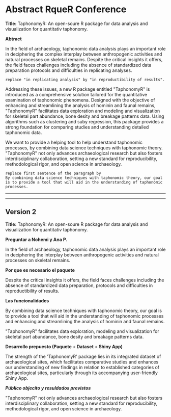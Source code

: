 # Abstract RqueR Conference 



**Title:**  TaphonomyR: An open-soure R package for data analysis and visualization for quantitativ taphonomy.

**Abtract**

In the field of archaeology, taphonomic data analysis plays an important role in deciphering the complex interplay between anthropogenic activities and natural processes on skeletal remains. Despite the critical insights it offers, the field faces challenges including the absence of standardized data preparation protocols and difficulties in replicating analyses. 
```suggestion @aserrano
replace "in replicating analysis" by "in reproductibility of results". 
```

Addressing these issues, a new R package entitled "TaphonomyR" is introduced as a comprehensive solution tailored for the quantitative examination of taphonomic phenomena. Designed with the objective of enhancing and streamlining the analysis of hominin and faunal remains, "TaphonomyR" facilitates data  exploration and modeling and visualization for skeletal part abundance, bone desity and breakage patterns data. Using algorithms such as clustering and suby regression, this package provides a strong foundation for comparing studies and understanding detailed taphonomic data.

We want to provide a helping tool to help understand taphonomic processes, by combining data science techniques with taphonomic theory. "TaphonomyR" not only advances archaeological research but also fosters interdisciplinary collaboration, setting a new standard for reproducibility, methodological rigor, and open science in archaeology.
```suggestion @aserrano
replace first sentence of the paragraph by 
By combining data science techniques with taphonomic theory, our goal is to provide a tool that will aid in the understanding of taphonomic processes.
````

---
---
## Version 2 


**Title:**  TaphonomyR: An open-soure R package for data analysis and visualization for quantitativ taphonomy.

**Preguntar a Nohemi y Ana P.**

In the field of archaeology, taphonomic data analysis plays an important role in deciphering the interplay between anthropogenic activities and natural processes on skeletal remains. 

**Por que es necesario el paquete** 

Despite the critical insights it offers, the field faces challenges including the absence of standardized data preparation, protocols and difficulties in reproductibility of results.

**Las funcionalidades** 

By combining data science techniques with taphonomic theory, our goal is to provide a tool that will aid in the understanding of taphonomic processes and enhancing and streamlining the analysis of hominin and faunal remains.

"TaphonomyR" facilitates data exploration, modeling and visualization for skeletal part abundance, bone desity and breakage patterns data. 

**Desarrollo prepuesto (Paquete + Dataset + Shiny App)**

The strength of the 'TaphonomyR' package lies in its integrated dataset of archaeological sites, which facilitates comparative studies and enhances our understanding of new findings in relation to established categories of archaeological sites, particularly through its accompanying user-friendly Shiny App.

***Público objecito y resuldados previstos***

"TaphonomyR" not only advances archaeological research but also fosters interdisciplinary collaboration, setting a new standard for reproducibility, methodological rigor, and open science in archaeology.



